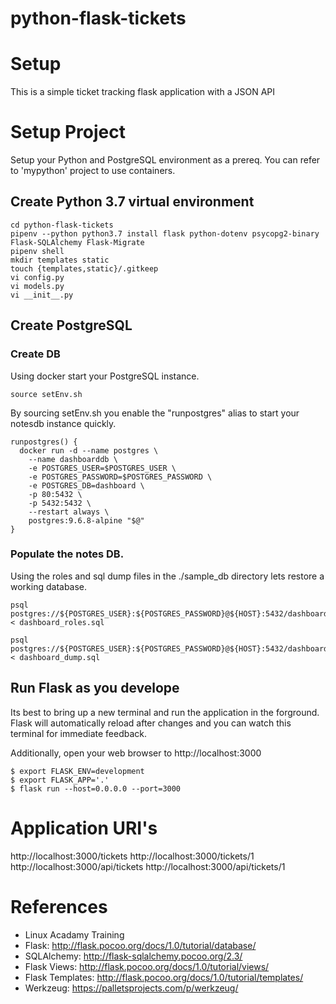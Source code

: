 python-flask-tickets
========

# Setup
This is a simple ticket tracking flask application with a JSON API

# Setup Project
Setup your Python and PostgreSQL environment as a prereq.  You can refer to 'mypython' project to use containers.

## Create Python 3.7 virtual environment
```
cd python-flask-tickets
pipenv --python python3.7 install flask python-dotenv psycopg2-binary Flask-SQLAlchemy Flask-Migrate
pipenv shell
mkdir templates static
touch {templates,static}/.gitkeep
vi config.py
vi models.py
vi __init__.py
```

## Create PostgreSQL

### Create DB
Using docker start your PostgreSQL instance.
```
source setEnv.sh
```
By sourcing setEnv.sh you enable the "runpostgres" alias to start your notesdb instance quickly.

```
runpostgres() {
  docker run -d --name postgres \
    --name dashboarddb \
    -e POSTGRES_USER=$POSTGRES_USER \
    -e POSTGRES_PASSWORD=$POSTGRES_PASSWORD \
    -e POSTGRES_DB=dashboard \
    -p 80:5432 \
    -p 5432:5432 \
    --restart always \
    postgres:9.6.8-alpine "$@"
}
```
### Populate the notes DB.
Using the roles and sql dump files in the ./sample_db directory lets restore a working database.

```
psql postgres://${POSTGRES_USER}:${POSTGRES_PASSWORD}@${HOST}:5432/dashboard < dashboard_roles.sql

psql postgres://${POSTGRES_USER}:${POSTGRES_PASSWORD}@${HOST}:5432/dashboard < dashboard_dump.sql
```


## Run Flask as you develope
Its best to bring up a new terminal and run the application in the forground.  Flask will automatically reload after changes and you can watch this terminal for immediate feedback.

Additionally, open your web browser to http://localhost:3000

```
$ export FLASK_ENV=development
$ export FLASK_APP='.'
$ flask run --host=0.0.0.0 --port=3000
```

#  Application URI's
http://localhost:3000/tickets
http://localhost:3000/tickets/1
http://localhost:3000/api/tickets
http://localhost:3000/api/tickets/1

# References
* Linux Acadamy Training
* Flask: http://flask.pocoo.org/docs/1.0/tutorial/database/
* SQLAlchemy: http://flask-sqlalchemy.pocoo.org/2.3/
* Flask Views: http://flask.pocoo.org/docs/1.0/tutorial/views/
* Flask Templates: http://flask.pocoo.org/docs/1.0/tutorial/templates/
* Werkzeug: https://palletsprojects.com/p/werkzeug/

